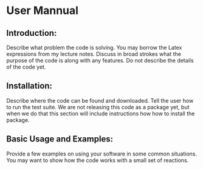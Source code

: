 # User Mannual
## Introduction: 

Describe what problem the code is solving. You may borrow the Latex expressions from my lecture notes. Discuss in broad strokes what the purpose of the code is along with any features. Do not describe the details of the code yet.

## Installation: 

Describe where the code can be found and downloaded. Tell the user how to run the test suite. We are not releasing this code as a package yet, but when we do that this section will include instructions how how to install the package.

## Basic Usage and Examples: 

Provide a few examples on using your software in some common situations. You may want to show how the code works with a small set of reactions.
